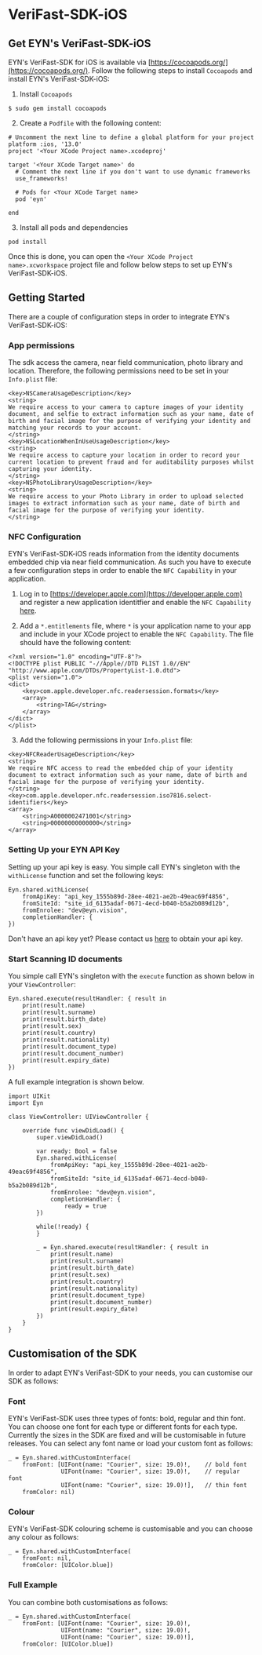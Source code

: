 
VeriFast-SDK-iOS
==

## Get EYN's VeriFast-SDK-iOS

EYN's VeriFast-SDK for iOS is available via [https://cocoapods.org/](https://cocoapods.org/). Follow the following steps to install `Cocoapods` and install EYN's VeriFast-SDK-iOS:

1. Install `Cocoapods` 
```
$ sudo gem install cocoapods
```
2. Create a `Podfile` with the following content:

```
# Uncomment the next line to define a global platform for your project
platform :ios, '13.0'
project '<Your XCode Project name>.xcodeproj'

target '<Your XCode Target name>' do
  # Comment the next line if you don't want to use dynamic frameworks
  use_frameworks!

  # Pods for <Your XCode Target name>
  pod 'eyn'

end
```
3. Install all pods and dependencies

```
pod install
```

Once this is done, you can open the `<Your XCode Project name>.xcworkspace` project file and follow below steps to set up EYN's VeriFast-SDK-iOS.

## Getting Started
There are a couple of configuration steps in order to integrate EYN's VeriFast-SDK-iOS:

### App permissions
The sdk access the camera, near field communication, photo library and location. Therefore, the following permissions need to be set in your `Info.plist` file:

```
<key>NSCameraUsageDescription</key>
<string>
We require access to your camera to capture images of your identity document, and selfie to extract information such as your name, date of birth and facial image for the purpose of verifying your identity and matching your records to your account.
</string>
<key>NSLocationWhenInUseUsageDescription</key>
<string>
We require access to capture your location in order to record your current location to prevent fraud and for auditability purposes whilst capturing your identity.
</string>
<key>NSPhotoLibraryUsageDescription</key>
<string>
We require access to your Photo Library in order to upload selected images to extract information such as your name, date of birth and facial image for the purpose of verifying your identity.
</string>
```

### NFC Configuration

EYN's VeriFast-SDK-iOS reads information from the identity documents embedded chip via near field communication. As such you have to execute a few configuration steps in order to enable the `NFC Capability` in your application.

1. Log in to [https://developer.apple.com](https://developer.apple.com) and register a new application identitfier and enable the `NFC Capability` [here](https://developer.apple.com/account/resources/identifiers/list).

2. Add a `*.entitlements` file, where `*` is your application name to your app and include in your XCode project to enable the `NFC Capability`. The file should have the following content:

```
<?xml version="1.0" encoding="UTF-8"?>
<!DOCTYPE plist PUBLIC "-//Apple//DTD PLIST 1.0//EN" "http://www.apple.com/DTDs/PropertyList-1.0.dtd">
<plist version="1.0">
<dict>
    <key>com.apple.developer.nfc.readersession.formats</key>
    <array>
        <string>TAG</string>
    </array>
</dict>
</plist>
```

3. Add the following permissions in your `Info.plist` file:
```
<key>NFCReaderUsageDescription</key>
<string>
We require NFC access to read the embedded chip of your identity document to extract information such as your name, date of birth and facial image for the purpose of verifying your identity.
</string>
<key>com.apple.developer.nfc.readersession.iso7816.select-identifiers</key>
<array>
    <string>A0000002471001</string>
    <string>00000000000000</string>
</array>
```

### Setting Up your EYN API Key

Setting up your api key is easy. You simple call EYN's singleton with the `withLicense` function and set the following keys:

```
Eyn.shared.withLicense(
    fromApiKey: "api_key_1555b89d-28ee-4021-ae2b-49eac69f4856",
    fromSiteId: "site_id_6135adaf-0671-4ecd-b040-b5a2b089d12b",
    fromEnrolee: "dev@eyn.vision",
    completionHandler: {
})
```

Don't have an api key yet? Please contact us <a href="mailto:contact@eyn.vision">here</a> to obtain your api key.


### Start Scanning ID documents

You simple call EYN's singleton with the `execute` function as shown below in your `ViewController`:

```
Eyn.shared.execute(resultHandler: { result in
    print(result.name)
    print(result.surname)
    print(result.birth_date)
    print(result.sex)
    print(result.country)
    print(result.nationality)
    print(result.document_type)
    print(result.document_number)
    print(result.expiry_date)
})
```

A full example integration is shown below. 

```
import UIKit
import Eyn

class ViewController: UIViewController {
    
    override func viewDidLoad() {
        super.viewDidLoad()
        
        var ready: Bool = false
        Eyn.shared.withLicense(
            fromApiKey: "api_key_1555b89d-28ee-4021-ae2b-49eac69f4856",
            fromSiteId: "site_id_6135adaf-0671-4ecd-b040-b5a2b089d12b",
            fromEnrolee: "dev@eyn.vision",
            completionHandler: {
                ready = true
        })
        
        while(!ready) {
        }
        
        _ = Eyn.shared.execute(resultHandler: { result in
            print(result.name)
            print(result.surname)
            print(result.birth_date)
            print(result.sex)
            print(result.country)
            print(result.nationality)
            print(result.document_type)
            print(result.document_number)
            print(result.expiry_date)
        })
    }
}
```

## Customisation of the SDK

In order to adapt EYN's VeriFast-SDK to your needs, you can customise our SDK as follows:

### Font

EYN's VeriFast-SDK uses three types of fonts: bold, regular and thin font. You can choose one font for each type or different fonts for each type. Currently the sizes in the SDK are fixed and will be customisable in future releases. You can select any font name or load your custom font as follows:

```
_ = Eyn.shared.withCustomInterface(
    fromFont: [UIFont(name: "Courier", size: 19.0)!,    // bold font
               UIFont(name: "Courier", size: 19.0)!,    // regular font
               UIFont(name: "Courier", size: 19.0)!],   // thin font
    fromColor: nil)
```

### Colour 

EYN's VeriFast-SDK colouring scheme is customisable and you can choose any colour as follows:

```
_ = Eyn.shared.withCustomInterface(
    fromFont: nil,
    fromColor: [UIColor.blue])
```

### Full Example

You can combine both customisations as follows:

```
_ = Eyn.shared.withCustomInterface(
    fromFont: [UIFont(name: "Courier", size: 19.0)!,
               UIFont(name: "Courier", size: 19.0)!,
               UIFont(name: "Courier", size: 19.0)!],
    fromColor: [UIColor.blue])
```

